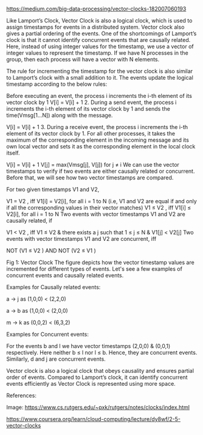 https://medium.com/big-data-processing/vector-clocks-182007060193

Like Lamport’s Clock, Vector Clock is also a logical clock, which is used to assign timestamps for events in a distributed system. Vector clock also gives a partial ordering of the events. One of the shortcomings of Lamport’s clock is that it cannot identify concurrent events that are causally related. Here, instead of using integer values for the timestamp, we use a vector of integer values to represent the timestamp. If we have N processes in the group, then each process will have a vector with N elements.

The rule for incrementing the timestamp for the vector clock is also similar to Lamport’s clock with a small addition to it. The events update the logical timestamp according to the below rules:

Before executing an event, the process i increments the i-th element of its vector clock by 1
V[i] = V[i] + 1
2. During a send event, the process i increments the i-th element of its vector clock by 1 and sends the time(Vmsg[1…N]) along with the message.

V[i] = V[i] + 1
3. During a receive event, the process i increments the i-th element of its vector clock by 1. For all other processes, it takes the maximum of the corresponding element in the incoming message and its own local vector and sets it as the corresponding element in the local clock itself.

V[i] = V[i] + 1
V[j] = max(Vmsg[j], V[j]) for j ≠ i
We can use the vector timestamps to verify if two events are either causally related or concurrent. Before that, we will see how two vector timestamps are compared.

For two given timestamps V1 and V2,

V1 = V2 , iff V1[i] = V2[i], for all i = 1 to N (i.e, V1 and V2 are equal if and only if all the corresponding values in their vector matches)
V1 ≤ V2 , iff V1[i] ≤ V2[i], for all i = 1 to N 
Two events with vector timestamps V1 and V2 are causally related, if

V1 < V2 , iff  V1 ≤ V2 & there exists a j such that 1 ≤ j ≤ N & V1[j] < V2[j]
Two events with vector timestamps V1 and V2 are concurrent, iff

NOT (V1 ≤ V2 ) AND NOT (V2 ≤ V1 )

Fig 1: Vector Clock
The figure depicts how the vector timestamp values are incremented for different types of events. Let's see a few examples of concurrent events and causally related events.

Examples for Causally related events:

a -> j as (1,0,0) < (2,2,0)

a -> b as (1,0,0) < (2,0,0)

m -> k as (0,0,2) < (6,3,2)

Examples for Concurrent events:

For the events b and l we have vector timestamps (2,0,0) & (0,0,1) respectively. Here neither b ≤ l nor l ≤ b. Hence, they are concurrent events. Similarly, d and j are concurrent events.

Vector clock is also a logical clock that obeys causality and ensures partial order of events. Compared to Lamport’s clock, it can identify concurrent events efficiently as Vector Clock is represented using more space.

References:

Image: https://www.cs.rutgers.edu/~pxk/rutgers/notes/clocks/index.html

https://www.coursera.org/learn/cloud-computing/lecture/dy8wf/2-5-vector-clocks

